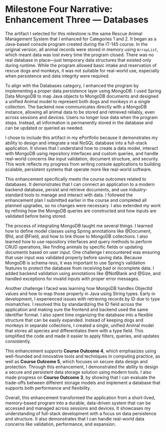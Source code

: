 # Milestone Four Narrative: Enhancement Three — Databases

The artifact I selected for this milestone is the same Rescue Animal Management System that I enhanced for Categories 1 and 2. It began as a Java-based console program created during the IT-145 course. In the original version, all animal records were stored in memory using `ArrayList`, which meant data was lost every time the program closed. There was no real database in place—just temporary data structures that existed only during runtime. While the program allowed basic intake and reservation of rescue dogs and monkeys, it was not suitable for real-world use, especially when persistence and data integrity were required.

To align with the Databases category, I enhanced the program by implementing a proper data persistence layer using MongoDB. I used Spring Data MongoDB to map Java objects to MongoDB documents and designed a unified Animal model to represent both dogs and monkeys in a single collection. The backend now communicates directly with a MongoDB instance, allowing all animal data to be stored and retrieved reliably, even across sessions and devices. Users no longer lose data when the program stops. Instead, all information is permanently stored in the database and can be updated or queried as needed.

I chose to include this artifact in my ePortfolio because it demonstrates my ability to design and integrate a real NoSQL database into a full-stack application. It shows that I understand how to create a data model, interact with MongoDB using repository interfaces and custom queries, and handle real-world concerns like input validation, document structure, and security. This work reflects my progress from writing console applications to building scalable, persistent systems that operate more like real-world software.

This enhancement specifically meets the course outcomes related to databases. It demonstrates that I can connect an application to a modern backend database, persist and retrieve documents, and use industry-standard tools to manage and interact with data. I followed the enhancement plan I submitted earlier in the course and completed all planned upgrades, so no changes were necessary. I also extended my work by refining how the MongoDB queries are constructed and how inputs are validated before being stored.

The process of integrating MongoDB taught me several things. I learned how to define model classes using Spring annotations like @Document, @Id, and @Field, and how to link those to MongoDB collections. I also learned how to use repository interfaces and query methods to perform CRUD operations, like finding animals by specific fields or updating documents based on user input. One challenge I encountered was ensuring that user input was validated properly before saving data. Because MongoDB is schema-less, it was important to use Spring’s validation features to protect the database from receiving bad or incomplete data. I added backend validation using annotations like @NotBlank and @Size, and handled exceptions for invalid inputs with proper error messages.

Another challenge I faced was learning how MongoDB handles ObjectId values and how to map those properly in Java using String types. Early in development, I experienced issues with retrieving records by ID due to type mismatches. I resolved this by standardizing the ID field across the application and making sure the frontend and backend used the same identifier format. I also spent time organizing the database into a flexible structure that can be easily expanded. Instead of keeping dogs and monkeys in separate collections, I created a single, unified Animal model that stores all species and differentiates them with a type field. This simplified the code and made it easier to apply filters, queries, and updates consistently.

This enhancement supports **Course Outcome 4**, which emphasizes using well-founded and innovative tools and techniques in computing practice, as well as **Course Outcome 5**, which focuses on secure data design and protection. Through this enhancement, I demonstrated the ability to design a secure and persistent data storage solution using modern tools. I also made progress on **Course Outcome 3**, by showing that I can evaluate the trade-offs between different storage models and implement a database that supports both performance and flexibility.

Overall, this enhancement transformed the application from a short-lived, memory-based program into a durable, data-driven system that can be accessed and managed across sessions and devices. It showcases my understanding of full-stack development with a focus on data persistence and structure. It also demonstrates that I can handle real-world data concerns like validation, performance, and expansion.
